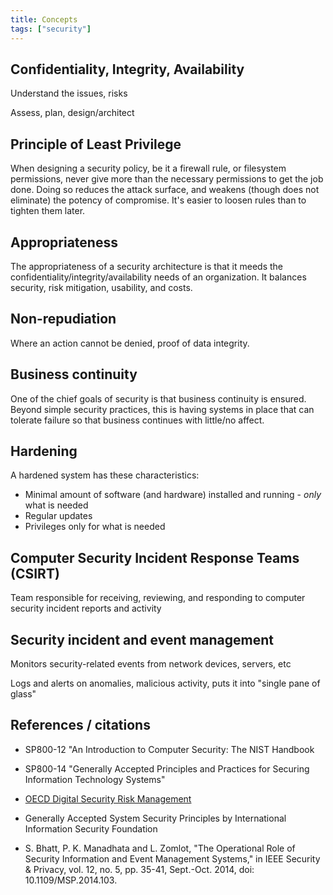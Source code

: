 ```yaml
---
title: Concepts
tags: ["security"]
---
```


## Confidentiality, Integrity, Availability

Understand the issues, risks

Assess, plan, design/architect

## Principle of Least Privilege

When designing a security policy, be it a firewall rule, or filesystem
permissions, never give more than the necessary permissions to get the job
done. Doing so reduces the attack surface, and weakens (though does not eliminate)
the potency of compromise. It's easier to loosen rules than to tighten them later.

## Appropriateness

The appropriateness of a security architecture is that it meeds the
confidentiality/integrity/availability needs of an organization. It balances
security, risk mitigation, usability, and costs.

## Non-repudiation

Where an action cannot be denied, proof of data integrity.

## Business continuity

One of the chief goals of security is that business continuity is ensured.
Beyond simple security practices, this is having systems in place that can
tolerate failure so that business continues with little/no affect.

## Hardening

A hardened system has these characteristics:

* Minimal amount of software (and hardware) installed and running - *only* what is needed
* Regular updates
* Privileges only for what is needed

## Computer Security Incident Response Teams (CSIRT)

Team responsible for receiving, reviewing, and responding to computer security
incident reports and activity

## Security incident and event management

Monitors security-related events from network devices, servers, etc

Logs and alerts on anomalies, malicious activity, puts it into "single pane of glass"

## References / citations

* SP800-12 "An Introduction to Computer Security: The NIST Handbook
* SP800-14 "Generally Accepted Principles and Practices for Securing Information Technology Systems"
* [OECD Digital Security Risk Management](https://www.oecd.org/sti/ieconomy/digital-security-risk-management.htm)
* Generally Accepted System Security Principles by International Information Security Foundation

* S. Bhatt, P. K. Manadhata and L. Zomlot, "The Operational Role of Security
  Information and Event Management Systems," in IEEE Security & Privacy, vol.
  12, no. 5, pp. 35-41, Sept.-Oct. 2014, doi: 10.1109/MSP.2014.103.

